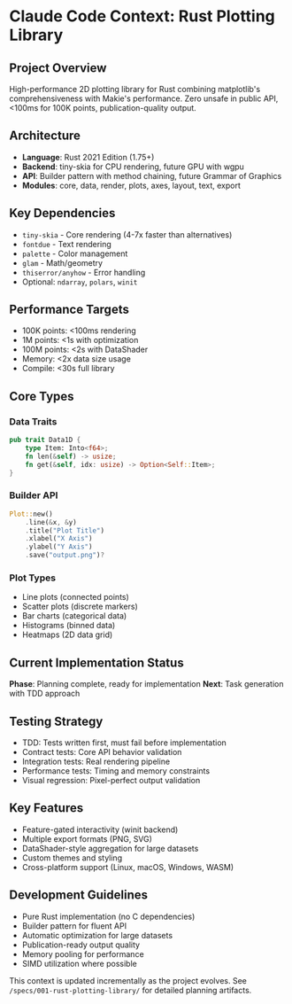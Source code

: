 # Claude Code Context: Rust Plotting Library

## Project Overview
High-performance 2D plotting library for Rust combining matplotlib's comprehensiveness with Makie's performance. Zero unsafe in public API, <100ms for 100K points, publication-quality output.

## Architecture
- **Language**: Rust 2021 Edition (1.75+)
- **Backend**: tiny-skia for CPU rendering, future GPU with wgpu
- **API**: Builder pattern with method chaining, future Grammar of Graphics
- **Modules**: core, data, render, plots, axes, layout, text, export

## Key Dependencies
- `tiny-skia` - Core rendering (4-7x faster than alternatives)
- `fontdue` - Text rendering
- `palette` - Color management  
- `glam` - Math/geometry
- `thiserror/anyhow` - Error handling
- Optional: `ndarray`, `polars`, `winit`

## Performance Targets
- 100K points: <100ms rendering
- 1M points: <1s with optimization
- 100M points: <2s with DataShader
- Memory: <2x data size usage
- Compile: <30s full library

## Core Types

### Data Traits
```rust
pub trait Data1D {
    type Item: Into<f64>;
    fn len(&self) -> usize;
    fn get(&self, idx: usize) -> Option<Self::Item>;
}
```

### Builder API
```rust
Plot::new()
    .line(&x, &y)
    .title("Plot Title")
    .xlabel("X Axis") 
    .ylabel("Y Axis")
    .save("output.png")?
```

### Plot Types
- Line plots (connected points)
- Scatter plots (discrete markers)
- Bar charts (categorical data)
- Histograms (binned data)
- Heatmaps (2D data grid)

## Current Implementation Status
**Phase**: Planning complete, ready for implementation
**Next**: Task generation with TDD approach

## Testing Strategy
- TDD: Tests written first, must fail before implementation
- Contract tests: Core API behavior validation
- Integration tests: Real rendering pipeline
- Performance tests: Timing and memory constraints
- Visual regression: Pixel-perfect output validation

## Key Features
- Feature-gated interactivity (winit backend)
- Multiple export formats (PNG, SVG)
- DataShader-style aggregation for large datasets
- Custom themes and styling
- Cross-platform support (Linux, macOS, Windows, WASM)

## Development Guidelines
- Pure Rust implementation (no C dependencies)
- Builder pattern for fluent API
- Automatic optimization for large datasets
- Publication-ready output quality
- Memory pooling for performance
- SIMD utilization where possible

This context is updated incrementally as the project evolves. See `/specs/001-rust-plotting-library/` for detailed planning artifacts.